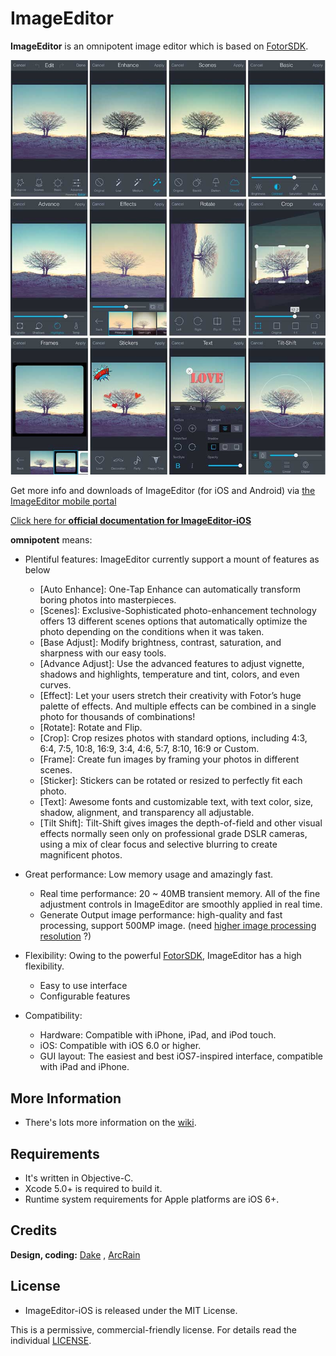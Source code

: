 # ImageEditor

**ImageEditor** is an omnipotent image editor which is based on [FotorSDK](https://github.com/Fotor).

![sample](demo.jpg)

Get more info and downloads of ImageEditor (for iOS and Android) via [the ImageEditor mobile portal](https://github.com/koluray?tab=repositories)

[Click here for **official documentation for ImageEditor-iOS**](https://github.com/koluray/ImageEditor-ios/wiki)

**omnipotent** means:

* Plentiful features: ImageEditor currently support a mount of features as below
	* [Auto Enhance]: One-Tap Enhance can automatically transform boring photos into masterpieces.
	* [Scenes]: Exclusive-Sophisticated photo-enhancement technology offers 13 different scenes options that automatically optimize the photo depending on the conditions when it was taken.
	* [Base Adjust]: Modify brightness, contrast, saturation, and sharpness with our easy tools.
	* [Advance Adjust]: Use the advanced features to adjust vignette, shadows and highlights, temperature and tint, colors, and even curves.
	* [Effect]: Let your users stretch their creativity with Fotor’s huge palette of effects. And multiple effects can be combined in a single photo for thousands of combinations!
	* [Rotate]: Rotate and Flip.
	* [Crop]: Crop resizes photos with standard options, including 4:3, 6:4, 7:5, 10:8, 16:9, 3:4, 4:6, 5:7, 8:10, 16:9 or Custom.
	* [Frame]: Create fun images by framing your photos in different scenes.
	* [Sticker]: Stickers can be rotated or resized to perfectly fit each photo.
	* [Text]: Awesome fonts and customizable text, with text color, size, shadow, alignment, and transparency all adjustable.
	* [Tilt Shift]: Tilt-Shift gives images the depth-of-field and other visual effects normally seen only on professional grade DSLR cameras, using a mix of clear focus and selective blurring to create magnificent photos.

* Great performance: Low memory usage and amazingly fast.
	* Real time performance: 20 ~ 40MB transient memory. All of the fine adjustment controls in ImageEditor are smoothly applied in real time.
	* Generate Output image performance: high-quality and fast processing, support 500MP image. (need [higher image processing resolution](http://www.fotor.com) ?)

* Flexibility: Owing to the powerful [FotorSDK](https://github.com/Fotor), ImageEditor has a high flexibility.
	* Easy to use interface
	* Configurable features

* Compatibility: 
	* Hardware: Compatible with iPhone, iPad, and iPod touch.
	* iOS: Compatible with iOS 6.0 or higher.
	* GUI layout: The easiest and best iOS7-inspired interface, compatible with iPad and iPhone.

## More Information

* There's lots more information on the [wiki](https://github.com/koluray/ImageEditor-ios/wiki).

## Requirements ##

 * It's written in Objective-C.
 * Xcode 5.0+ is required to build it.
 * Runtime system requirements for Apple platforms are iOS 6+.

## Credits ##

**Design, coding:** [Dake](https://github.com/dake) , [ArcRain](https://github.com/ArcRain)
 
## License ##

 * ImageEditor-iOS is released under the MIT License.

This is a permissive, commercial-friendly license. For details read the individual [LICENSE](LICENSE).
